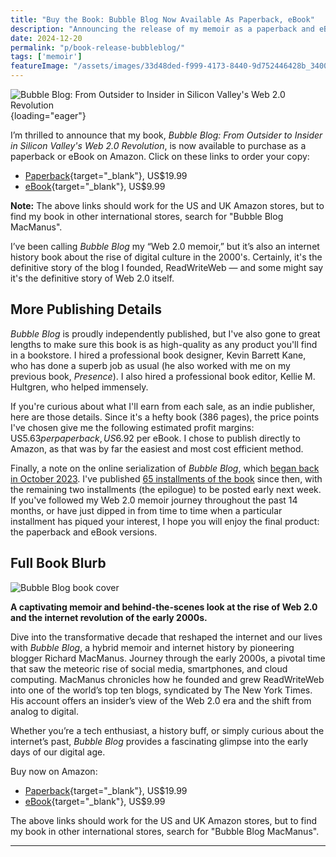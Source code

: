 ```yaml
---
title: "Buy the Book: Bubble Blog Now Available As Paperback, eBook"
description: "Announcing the release of my memoir as a paperback and eBook. Fourteen months after I began serialising my book online, here on Cybercultural, you can now purchase a paper copy." 
date: 2024-12-20
permalink: "p/book-release-bubbleblog/"
tags: ['memoir']
featureImage: "/assets/images/33d48ded-f999-4173-8440-9d752446428b_3400x2134.jpg"
---
```

![Bubble Blog: From Outsider to Insider in Silicon Valley's Web 2.0 Revolution](/assets/images/33d48ded-f999-4173-8440-9d752446428b_3400x2134.jpg){loading="eager"}

I’m thrilled to announce that my book, *Bubble Blog: From Outsider to Insider in Silicon Valley's Web 2.0 Revolution*, is now available to purchase as a paperback or eBook on Amazon. Click on these links to order your copy:

- [Paperback](https://www.amazon.com/Bubble-Blog-Outsider-Insider-Revolution/dp/B0DQKRB3P5?&linkCode=ll1&tag=richardmacman-20&linkId=b38f92f2c0bd2c9f05cda3a07413fd40&language=en_US&ref_=as_li_ss_tl){target="_blank"}, US$19.99
- [eBook](https://www.amazon.com/Bubble-Blog-Outsider-Insider-Revolution-ebook/dp/B0DQJQ4LJ9?&linkCode=ll1&tag=richardmacman-20&linkId=63e982f1c9d1ded8c83666d8b6917ff7&language=en_US&ref_=as_li_ss_tl){target="_blank"}, US$9.99

**Note:** The above links should work for the US and UK Amazon stores, but to find my book in other international stores, search for "Bubble Blog MacManus".

I’ve been calling *Bubble Blog* my “Web 2.0 memoir,” but it’s also an internet history book about the rise of digital culture in the 2000's. Certainly, it's the definitive story of the blog I founded, ReadWriteWeb — and some might say it's the definitive story of Web 2.0 itself.

## More Publishing Details

*Bubble Blog* is proudly independently published, but I've also gone to great lengths to make sure this book is as high-quality as any product you'll find in a bookstore. I hired a professional book designer, Kevin Barrett Kane, who has done a superb job as usual (he also worked with me on my previous book, *Presence*). I also hired a professional book editor, Kellie M. Hultgren, who helped immensely. 

If you're curious about what I'll earn from each sale, as an indie publisher, here are those details. Since it's a hefty book (386 pages), the price points I've chosen give me the following estimated profit margins: US$5.63 per paperback, US$6.92 per eBook. I chose to publish directly to Amazon, as that was by far the easiest and most cost efficient method.

Finally, a note on the online serialization of *Bubble Blog*, which [began back in October 2023](/p/bubble-blog-web20-memoir/). I've published [65 installments of the book](/p/roadmap-bubbleblog/) since then, with the remaining two installments (the epilogue) to be posted early next week. If you've followed my Web 2.0 memoir journey throughout the past 14 months, or have just dipped in from time to time when a particular installment has piqued your interest, I hope you will enjoy the final product: the paperback and eBook versions.

## Full Book Blurb

![Bubble Blog book cover](/assets/images/5bb99c88-7e3e-4ea2-ad9f-3d32600357a5_3400x2134.jpg "Bubble Blog book cover")

**A captivating memoir and behind-the-scenes look at the rise of Web 2.0 and the internet revolution of the early 2000s.**

Dive into the transformative decade that reshaped the internet and our lives with *Bubble Blog*, a hybrid memoir and internet history by pioneering blogger Richard MacManus. Journey through the early 2000s, a pivotal time that saw the meteoric rise of social media, smartphones, and cloud computing. MacManus chronicles how he founded and grew ReadWriteWeb into one of the world’s top ten blogs, syndicated by The New York Times. His account offers an insider’s view of the Web 2.0 era and the shift from analog to digital.

Whether you’re a tech enthusiast, a history buff, or simply curious about the internet’s past, *Bubble Blog* provides a fascinating glimpse into the early days of our digital age.

Buy now on Amazon:
- [Paperback](https://www.amazon.com/Bubble-Blog-Outsider-Insider-Revolution/dp/B0DQKRB3P5?&linkCode=ll1&tag=richardmacman-20&linkId=b38f92f2c0bd2c9f05cda3a07413fd40&language=en_US&ref_=as_li_ss_tl){target="_blank"}, US$19.99
- [eBook](https://www.amazon.com/Bubble-Blog-Outsider-Insider-Revolution-ebook/dp/B0DQJQ4LJ9?&linkCode=ll1&tag=richardmacman-20&linkId=63e982f1c9d1ded8c83666d8b6917ff7&language=en_US&ref_=as_li_ss_tl){target="_blank"}, US$9.99

The above links should work for the US and UK Amazon stores, but to find my book in other international stores, search for "Bubble Blog MacManus".

***
